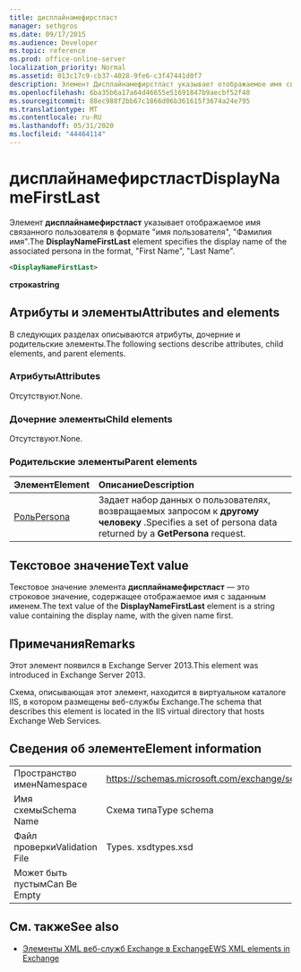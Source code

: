```yaml
---
title: дисплайнамефирстласт
manager: sethgros
ms.date: 09/17/2015
ms.audience: Developer
ms.topic: reference
ms.prod: office-online-server
localization_priority: Normal
ms.assetid: 013c17c9-cb37-4028-9fe6-c3f47441d0f7
description: Элемент Дисплайнамефирстласт указывает отображаемое имя связанного пользователя в формате, имя, фамилию.
ms.openlocfilehash: 6ba35b6a17a64d46655e51691847b9aecbf52f40
ms.sourcegitcommit: 88ec988f2bb67c1866d06b361615f3674a24e795
ms.translationtype: MT
ms.contentlocale: ru-RU
ms.lasthandoff: 05/31/2020
ms.locfileid: "44464114"
---
```

# <a name="displaynamefirstlast"></a><span data-ttu-id="f1f24-103">дисплайнамефирстласт</span><span class="sxs-lookup"><span data-stu-id="f1f24-103">DisplayNameFirstLast</span></span>

<span data-ttu-id="f1f24-104">Элемент **дисплайнамефирстласт** указывает отображаемое имя связанного пользователя в формате "имя пользователя", "Фамилия имя".</span><span class="sxs-lookup"><span data-stu-id="f1f24-104">The **DisplayNameFirstLast** element specifies the display name of the associated persona in the format, "First Name", "Last Name".</span></span> 
  
```XML
<DisplayNameFirstLast>
```

 <span data-ttu-id="f1f24-105">**строка**</span><span class="sxs-lookup"><span data-stu-id="f1f24-105">**string**</span></span>
## <a name="attributes-and-elements"></a><span data-ttu-id="f1f24-106">Атрибуты и элементы</span><span class="sxs-lookup"><span data-stu-id="f1f24-106">Attributes and elements</span></span>

<span data-ttu-id="f1f24-107">В следующих разделах описываются атрибуты, дочерние и родительские элементы.</span><span class="sxs-lookup"><span data-stu-id="f1f24-107">The following sections describe attributes, child elements, and parent elements.</span></span>
  
### <a name="attributes"></a><span data-ttu-id="f1f24-108">Атрибуты</span><span class="sxs-lookup"><span data-stu-id="f1f24-108">Attributes</span></span>

<span data-ttu-id="f1f24-109">Отсутствуют.</span><span class="sxs-lookup"><span data-stu-id="f1f24-109">None.</span></span>
  
### <a name="child-elements"></a><span data-ttu-id="f1f24-110">Дочерние элементы</span><span class="sxs-lookup"><span data-stu-id="f1f24-110">Child elements</span></span>

<span data-ttu-id="f1f24-111">Отсутствуют.</span><span class="sxs-lookup"><span data-stu-id="f1f24-111">None.</span></span>
  
### <a name="parent-elements"></a><span data-ttu-id="f1f24-112">Родительские элементы</span><span class="sxs-lookup"><span data-stu-id="f1f24-112">Parent elements</span></span>

|<span data-ttu-id="f1f24-113">**Элемент**</span><span class="sxs-lookup"><span data-stu-id="f1f24-113">**Element**</span></span>|<span data-ttu-id="f1f24-114">**Описание**</span><span class="sxs-lookup"><span data-stu-id="f1f24-114">**Description**</span></span>|
|:-----|:-----|
|[<span data-ttu-id="f1f24-115">Роль</span><span class="sxs-lookup"><span data-stu-id="f1f24-115">Persona</span></span>](persona.md) <br/> |<span data-ttu-id="f1f24-116">Задает набор данных о пользователях, возвращаемых запросом к **другому человеку** .</span><span class="sxs-lookup"><span data-stu-id="f1f24-116">Specifies a set of persona data returned by a **GetPersona** request.</span></span>  <br/> |
   
## <a name="text-value"></a><span data-ttu-id="f1f24-117">Текстовое значение</span><span class="sxs-lookup"><span data-stu-id="f1f24-117">Text value</span></span>

<span data-ttu-id="f1f24-118">Текстовое значение элемента **дисплайнамефирстласт** — это строковое значение, содержащее отображаемое имя с заданным именем.</span><span class="sxs-lookup"><span data-stu-id="f1f24-118">The text value of the **DisplayNameFirstLast** element is a string value containing the display name, with the given name first.</span></span> 
  
## <a name="remarks"></a><span data-ttu-id="f1f24-119">Примечания</span><span class="sxs-lookup"><span data-stu-id="f1f24-119">Remarks</span></span>

<span data-ttu-id="f1f24-120">Этот элемент появился в Exchange Server 2013.</span><span class="sxs-lookup"><span data-stu-id="f1f24-120">This element was introduced in Exchange Server 2013.</span></span>
  
<span data-ttu-id="f1f24-121">Схема, описывающая этот элемент, находится в виртуальном каталоге IIS, в котором размещены веб-службы Exchange.</span><span class="sxs-lookup"><span data-stu-id="f1f24-121">The schema that describes this element is located in the IIS virtual directory that hosts Exchange Web Services.</span></span>
  
## <a name="element-information"></a><span data-ttu-id="f1f24-122">Сведения об элементе</span><span class="sxs-lookup"><span data-stu-id="f1f24-122">Element information</span></span>

|||
|:-----|:-----|
|<span data-ttu-id="f1f24-123">Пространство имен</span><span class="sxs-lookup"><span data-stu-id="f1f24-123">Namespace</span></span>  <br/> |https://schemas.microsoft.com/exchange/services/2006/types  <br/> |
|<span data-ttu-id="f1f24-124">Имя схемы</span><span class="sxs-lookup"><span data-stu-id="f1f24-124">Schema Name</span></span>  <br/> |<span data-ttu-id="f1f24-125">Схема типа</span><span class="sxs-lookup"><span data-stu-id="f1f24-125">Type schema</span></span>  <br/> |
|<span data-ttu-id="f1f24-126">Файл проверки</span><span class="sxs-lookup"><span data-stu-id="f1f24-126">Validation File</span></span>  <br/> |<span data-ttu-id="f1f24-127">Types. xsd</span><span class="sxs-lookup"><span data-stu-id="f1f24-127">types.xsd</span></span>  <br/> |
|<span data-ttu-id="f1f24-128">Может быть пустым</span><span class="sxs-lookup"><span data-stu-id="f1f24-128">Can Be Empty</span></span>  <br/> ||
   
## <a name="see-also"></a><span data-ttu-id="f1f24-129">См. также</span><span class="sxs-lookup"><span data-stu-id="f1f24-129">See also</span></span>

- [<span data-ttu-id="f1f24-130">Элементы XML веб-служб Exchange в Exchange</span><span class="sxs-lookup"><span data-stu-id="f1f24-130">EWS XML elements in Exchange</span></span>](ews-xml-elements-in-exchange.md)

